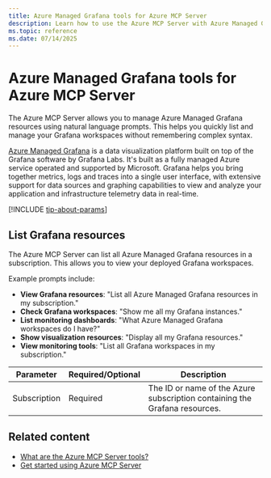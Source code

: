 ```yaml
---
title: Azure Managed Grafana tools for Azure MCP Server
description: Learn how to use the Azure MCP Server with Azure Managed Grafana.
ms.topic: reference
ms.date: 07/14/2025
---
```


# Azure Managed Grafana tools for Azure MCP Server

The Azure MCP Server allows you to manage Azure Managed Grafana resources using natural language prompts. This helps you quickly list and manage your Grafana workspaces without remembering complex syntax.

[Azure Managed Grafana](../../../azure/managed-grafana/overview.md) is a data visualization platform built on top of the Grafana software by Grafana Labs. It's built as a fully managed Azure service operated and supported by Microsoft. Grafana helps you bring together metrics, logs and traces into a single user interface, with extensive support for data sources and graphing capabilities to view and analyze your application and infrastructure telemetry data in real-time.

[!INCLUDE [tip-about-params](../includes/tools/parameter-consideration.md)]

## List Grafana resources

<!-- azmcp grafana list -->

The Azure MCP Server can list all Azure Managed Grafana resources in a subscription. This allows you to view your deployed Grafana workspaces.

Example prompts include:

- **View Grafana resources**: "List all Azure Managed Grafana resources in my subscription."
- **Check Grafana workspaces**: "Show me all my Grafana instances."
- **List monitoring dashboards**: "What Azure Managed Grafana workspaces do I have?"
- **Show visualization resources**: "Display all my Grafana resources."
- **View monitoring tools**: "List all Grafana workspaces in my subscription."

| Parameter | Required/Optional | Description |
|-----------|------------------|-------------|
| Subscription | Required | The ID or name of the Azure subscription containing the Grafana resources. |

## Related content

- [What are the Azure MCP Server tools?](../tools/index.md)
- [Get started using Azure MCP Server](../get-started.md)
